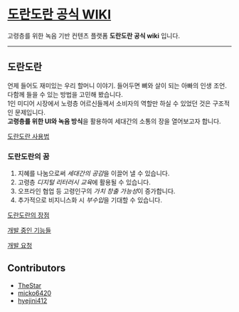 # [도란도란 공식 WIKI](https://sk-and-mc.gitbook.io/dorandoran/)

고령층를 위한 녹음 기반 컨텐츠 플랫폼 __도란도란 공식 wiki__ 입니다. 

* * *

## 도란도란

언제 들어도 재미있는 우리 할머니 이야기. 들어두면 뼈와 살이 되는 아빠의 인생 조언.  
다함께 들을 수 있는 방법을 고민해 봤습니다.  
1인 미디어 시장에서 노령층 어르신들께서 소비자의 역할만 하실 수 있었던 것은 구조적인 문제입니다.  
**고령층를 위한 UI와 녹음 방식**을 활용하여 세대간의 소통의 장을 열어보고자 합니다.  

[도란도란 사용법](doran/service/describe.md)

### 도란도란의 꿈

1. 지혜를 나눔으로써 *세대간의 공감*을 이끌어 낼 수 있습니다.
2. 고령층 *디지털 리터러시 교육*에 활용될 수 있습니다. 
3. 오프라인 협업 등 고령인구의 *가치 창출 가능성*이 증가합니다. 
4. 추가적으로 비지니스화 시 *부수입*을 기대할 수 있습니다. 


[도란도란의 장점](doran/service/research.md)

[개발 중인 기능들](https://github.com/dorandoran-kr/dorandoran-wiki/projects)

[개발 요청](https://github.com/dorandoran-kr/dorandoran-wiki/issues)


## Contributors 
- [TheStar](https://github.com/TheStarkor)
- [micko6420](https://github.com/micko6420)
- [hyejini412](https://github.com/hyejini412)

